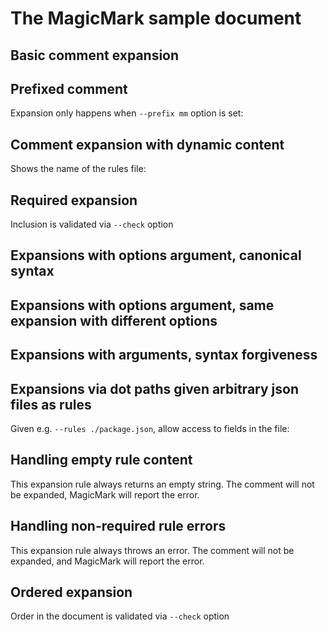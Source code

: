 # The MagicMark sample document

## Basic comment expansion

<!-- basic -->

## Prefixed comment

Expansion only happens when `--prefix mm` option is set:

<!-- mm-basic -->

## Comment expansion with dynamic content

Shows the name of the rules file:

<!-- basic-dynamic -->

## Required expansion

Inclusion is validated via `--check` option

<!-- basic-list-required -->

## Expansions with options argument, canonical syntax

<!-- basic-options {prefix: "🪴 ", suffix: " 🪴"} -->

## Expansions with options argument, same expansion with different options

<!-- basic-options {prefix: "🌳 ", suffix: " 🌳"} -->

## Expansions with arguments, syntax forgiveness

<!--- # basic-options({prefix: "🪴 ", suffix: " 🪴"}) -->

## Expansions via dot paths given arbitrary json files as rules

Given e.g. `--rules ./package.json`, allow access to fields in the file:

<!--- name -->

<!--- author.name -->

## Handling empty rule content

This expansion rule always returns an empty string. The comment will not be expanded, MagicMark will report the error.

<!-- basic-empty -->

## Handling non-required rule errors

This expansion rule always throws an error. The comment will not be expanded, and MagicMark will report the error.

<!-- basic-throws -->

## Ordered expansion

Order in the document is validated via `--check` option

<!-- basic-ordered -->
